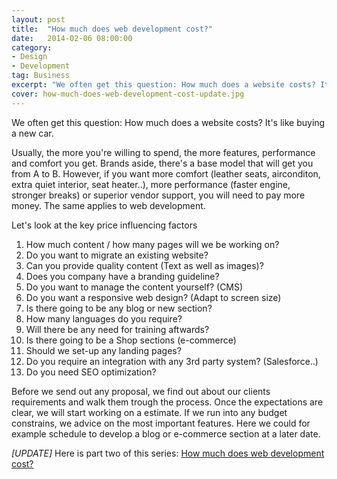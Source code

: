 ```yaml
---
layout: post
title:  "How much does web development cost?"
date:   2014-02-06 08:00:00
category:
- Design
- Development
tag: Business
excerpt: "We often get this question: How much does a website costs? It's like buying a new car."
cover: how-much-does-web-development-cost-update.jpg
---
```


We often get this question: How much does a website costs? It's like buying a new car.

Usually, the more you're willing to spend, the more features, performance and comfort you get. Brands aside, there's a base model that will get you from A to B. However, if you want more comfort (leather seats, airconditon, extra quiet interior, seat heater..), more performance (faster engine, stronger breaks) or superior vendor support, you will need to pay more money. The same applies to web development.

Let's look at the key price influencing factors

1. How much content / how many pages will we be working on?
2. Do you want to migrate an existing website?
3. Can you provide quality content (Text as well as images)?
4. Does you company have a branding guideline?
5. Do you want to manage the content yourself? (CMS)
6. Do you want a responsive web design? (Adapt to screen size)
7. Is there going to be any blog or new section?
8. How many languages do you require?
9. Will there be any need for training aftwards?
10. Is there going to be a Shop sections (e-commerce)
11. Should we set-up any landing pages?
12. Do you require an integration with any 3rd party system? (Salesforce..)
13. Do you need SEO optimization?

Before we send out any proposal, we find out about our clients requirements and walk them trough the process. Once the expectations are clear, we will start working on a estimate. If we run into any budget constrains, we advice on the most important features. Here we could for example schedule to develop a blog or e-commerce section at a later date.

*[UPDATE]* Here is part two of this series: [How much does web development cost?][article]

[article]: https://www.dkkma.com/blog/entry/how-much-does-web-development-cost-update
